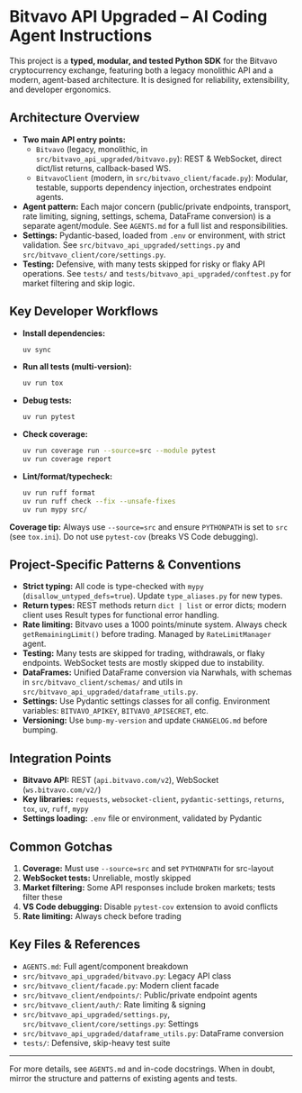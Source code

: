 # Bitvavo API Upgraded – AI Coding Agent Instructions

This project is a **typed, modular, and tested Python SDK** for the Bitvavo cryptocurrency exchange, featuring both a legacy monolithic API and a modern, agent-based architecture. It is designed for reliability, extensibility, and developer ergonomics.

## Architecture Overview

- **Two main API entry points:**
	- `Bitvavo` (legacy, monolithic, in `src/bitvavo_api_upgraded/bitvavo.py`): REST & WebSocket, direct dict/list returns, callback-based WS.
	- `BitvavoClient` (modern, in `src/bitvavo_client/facade.py`): Modular, testable, supports dependency injection, orchestrates endpoint agents.
- **Agent pattern:** Each major concern (public/private endpoints, transport, rate limiting, signing, settings, schema, DataFrame conversion) is a separate agent/module. See `AGENTS.md` for a full list and responsibilities.
- **Settings:** Pydantic-based, loaded from `.env` or environment, with strict validation. See `src/bitvavo_api_upgraded/settings.py` and `src/bitvavo_client/core/settings.py`.
- **Testing:** Defensive, with many tests skipped for risky or flaky API operations. See `tests/` and `tests/bitvavo_api_upgraded/conftest.py` for market filtering and skip logic.

## Key Developer Workflows

- **Install dependencies:**
	```bash
	uv sync
	```
- **Run all tests (multi-version):**
	```bash
	uv run tox
	```
- **Debug tests:**
	```bash
	uv run pytest
	```
- **Check coverage:**
	```bash
	uv run coverage run --source=src --module pytest
	uv run coverage report
	```
- **Lint/format/typecheck:**
	```bash
	uv run ruff format
	uv run ruff check --fix --unsafe-fixes
	uv run mypy src/
	```

**Coverage tip:** Always use `--source=src` and ensure `PYTHONPATH` is set to `src` (see `tox.ini`). Do not use `pytest-cov` (breaks VS Code debugging).

## Project-Specific Patterns & Conventions

- **Strict typing:** All code is type-checked with `mypy` (`disallow_untyped_defs=true`). Update `type_aliases.py` for new types.
- **Return types:** REST methods return `dict | list` or error dicts; modern client uses Result types for functional error handling.
- **Rate limiting:** Bitvavo uses a 1000 points/minute system. Always check `getRemainingLimit()` before trading. Managed by `RateLimitManager` agent.
- **Testing:** Many tests are skipped for trading, withdrawals, or flaky endpoints. WebSocket tests are mostly skipped due to instability.
- **DataFrames:** Unified DataFrame conversion via Narwhals, with schemas in `src/bitvavo_client/schemas/` and utils in `src/bitvavo_api_upgraded/dataframe_utils.py`.
- **Settings:** Use Pydantic settings classes for all config. Environment variables: `BITVAVO_APIKEY`, `BITVAVO_APISECRET`, etc.
- **Versioning:** Use `bump-my-version` and update `CHANGELOG.md` before bumping.

## Integration Points

- **Bitvavo API:** REST (`api.bitvavo.com/v2`), WebSocket (`ws.bitvavo.com/v2/`)
- **Key libraries:** `requests`, `websocket-client`, `pydantic-settings`, `returns`, `tox`, `uv`, `ruff`, `mypy`
- **Settings loading:** `.env` file or environment, validated by Pydantic

## Common Gotchas

1. **Coverage:** Must use `--source=src` and set `PYTHONPATH` for src-layout
2. **WebSocket tests:** Unreliable, mostly skipped
3. **Market filtering:** Some API responses include broken markets; tests filter these
4. **VS Code debugging:** Disable `pytest-cov` extension to avoid conflicts
5. **Rate limiting:** Always check before trading

## Key Files & References

- `AGENTS.md`: Full agent/component breakdown
- `src/bitvavo_api_upgraded/bitvavo.py`: Legacy API class
- `src/bitvavo_client/facade.py`: Modern client facade
- `src/bitvavo_client/endpoints/`: Public/private endpoint agents
- `src/bitvavo_client/auth/`: Rate limiting & signing
- `src/bitvavo_api_upgraded/settings.py`, `src/bitvavo_client/core/settings.py`: Settings
- `src/bitvavo_api_upgraded/dataframe_utils.py`: DataFrame conversion
- `tests/`: Defensive, skip-heavy test suite

---
For more details, see `AGENTS.md` and in-code docstrings. When in doubt, mirror the structure and patterns of existing agents and tests.
